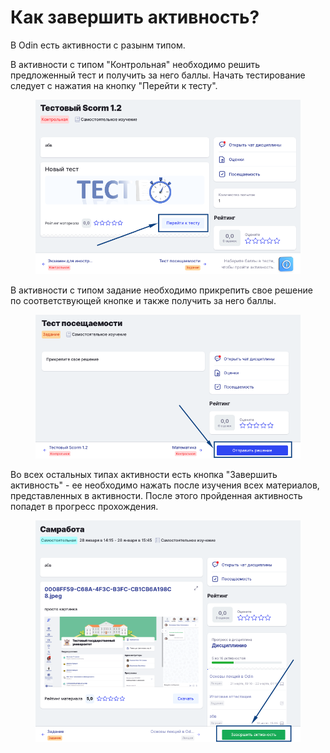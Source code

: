 # Как завершить активность?

В Odin есть активности с разынм типом.&#x20;

В активности с типом "Контрольная" необходимо решить предложенный тест и получить за него баллы. Начать тестирование следует с нажатия на кнопку "Перейти к тесту".

<figure><img src=".gitbook/assets/image (8).png" alt=""><figcaption></figcaption></figure>

В активности с типом задание необходимо прикрепить свое решение по соответствующей кнопке и также получить за него баллы.

<figure><img src=".gitbook/assets/image (9).png" alt=""><figcaption></figcaption></figure>

Во всех остальных типах активности есть кнопка "Завершить активность" - ее необходимо нажать после изучения всех материалов, представленных в активности. После этого пройденная активность попадет в прогресс прохождения.

<figure><img src=".gitbook/assets/image (7).png" alt=""><figcaption></figcaption></figure>

